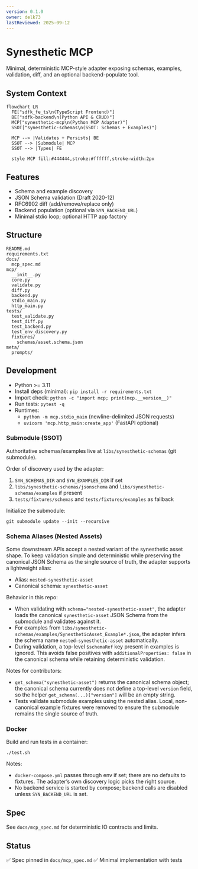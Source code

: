 ```yaml
---
version: 0.1.0
owner: delk73
lastReviewed: 2025-09-12
---
```


# Synesthetic MCP

Minimal, deterministic MCP-style adapter exposing schemas, examples, validation, diff, and an optional backend-populate tool.

## System Context
```mermaid
flowchart LR
  FE["sdfk_fe_ts\n(TypeScript Frontend)"]
  BE["sdfk-backend\n(Python API & CRUD)"]
  MCP["synesthetic-mcp\n(Python MCP Adapter)"]
  SSOT["synesthetic-schemas\n(SSOT: Schemas + Examples)"]

  MCP --> |Validates + Persists| BE
  SSOT --> |Submodule| MCP
  SSOT --> |Types| FE

  style MCP fill:#444444,stroke:#ffffff,stroke-width:2px
```

## Features

- Schema and example discovery
- JSON Schema validation (Draft 2020-12)
- RFC6902 diff (add/remove/replace only)
- Backend population (optional via `SYN_BACKEND_URL`)
- Minimal stdio loop; optional HTTP app factory

## Structure

```
README.md
requirements.txt
docs/
  mcp_spec.md
mcp/
  __init__.py
  core.py
  validate.py
  diff.py
  backend.py
  stdio_main.py
  http_main.py
tests/
  test_validate.py
  test_diff.py
  test_backend.py
  test_env_discovery.py
  fixtures/
    schemas/asset.schema.json
meta/
  prompts/
```

## Development

* Python >= 3.11
* Install deps (minimal): `pip install -r requirements.txt`
* Import check: `python -c "import mcp; print(mcp.__version__)"`
* Run tests: `pytest -q`
* Runtimes:
  - `python -m mcp.stdio_main` (newline-delimited JSON requests)
  - `uvicorn 'mcp.http_main:create_app'` (FastAPI optional)

### Submodule (SSOT)

Authoritative schemas/examples live at `libs/synesthetic-schemas` (git submodule).

Order of discovery used by the adapter:
1) `SYN_SCHEMAS_DIR` and `SYN_EXAMPLES_DIR` if set
2) `libs/synesthetic-schemas/jsonschema` and `libs/synesthetic-schemas/examples` if present
3) `tests/fixtures/schemas` and `tests/fixtures/examples` as fallback

Initialize the submodule:

```
git submodule update --init --recursive
```

### Schema Aliases (Nested Assets)

Some downstream APIs accept a nested variant of the synesthetic asset shape. To keep validation simple and deterministic while preserving the canonical JSON Schema as the single source of truth, the adapter supports a lightweight alias:

- Alias: `nested-synesthetic-asset`
- Canonical schema: `synesthetic-asset`

Behavior in this repo:
- When validating with `schema="nested-synesthetic-asset"`, the adapter loads the canonical `synesthetic-asset` JSON Schema from the submodule and validates against it.
- For examples from `libs/synesthetic-schemas/examples/SynestheticAsset_Example*.json`, the adapter infers the schema name `nested-synesthetic-asset` automatically.
- During validation, a top-level `$schemaRef` key present in examples is ignored. This avoids false positives with `additionalProperties: false` in the canonical schema while retaining deterministic validation.

Notes for contributors:
- `get_schema("synesthetic-asset")` returns the canonical schema object; the canonical schema currently does not define a top-level `version` field, so the helper `get_schema(...)["version"]` will be an empty string.
- Tests validate submodule examples using the nested alias. Local, non-canonical example fixtures were removed to ensure the submodule remains the single source of truth.

### Docker

Build and run tests in a container:

```
./test.sh
```

Notes:
- `docker-compose.yml` passes through env if set; there are no defaults to fixtures. The adapter’s own discovery logic picks the right source.
- No backend service is started by compose; backend calls are disabled unless `SYN_BACKEND_URL` is set.

## Spec

See `docs/mcp_spec.md` for deterministic IO contracts and limits.

## Status

✅ Spec pinned in `docs/mcp_spec.md`
✅ Minimal implementation with tests
